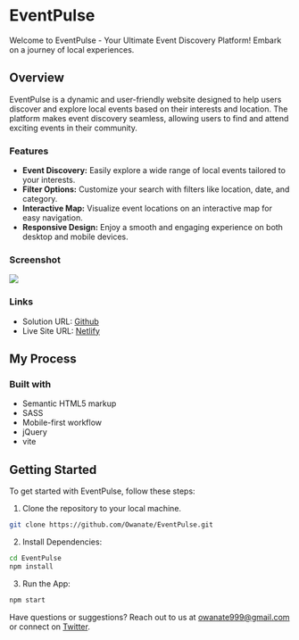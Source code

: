 # EventPulse

Welcome to EventPulse - Your Ultimate Event Discovery Platform! Embark on a journey of local experiences.

## Overview

EventPulse is a dynamic and user-friendly website designed to help users discover and explore local events based on their interests and location. The platform makes event discovery seamless, allowing users to find and attend exciting events in their community.

### Features

- **Event Discovery:** Easily explore a wide range of local events tailored to your interests.
- **Filter Options:** Customize your search with filters like location, date, and category.
- **Interactive Map:** Visualize event locations on an interactive map for easy navigation.
- **Responsive Design:** Enjoy a smooth and engaging experience on both desktop and mobile devices.

### Screenshot

![](./screenshot.jpg)

### Links

- Solution URL: [Github](https://github.com/Owanate/event-pulse)
- Live Site URL: [Netlify]()

## My Process

### Built with

- Semantic HTML5 markup
- SASS
- Mobile-first workflow
- jQuery
- vite

## Getting Started

To get started with EventPulse, follow these steps:

1. Clone the repository to your local machine.
```bash
git clone https://github.com/Owanate/EventPulse.git
```
2. Install Dependencies:
```bash
cd EventPulse
npm install
```

3. Run the App:
```bash
npm start
```

Have questions or suggestions? Reach out to us at <owanate999@gmail.com> or connect on [Twitter](https://x.com/radiantriddler?t=PlMTOIfKbrWSAE-lJob5pw&s=08).